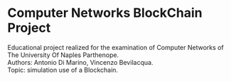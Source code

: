 # Computer Networks BlockChain Project
Educational project realized for the examination of Computer Networks of The University Of Naples Parthenope.
<br>
Authors: Antonio Di Marino, Vincenzo Bevilacqua.
<br>
Topic: simulation use of a Blockchain.
